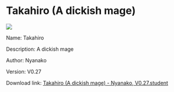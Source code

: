 # Takahiro (A dickish mage)

<img src = "https://raw.githubusercontent.com/Arbiter1223/Koukou-Gurashi-Custom-Students/master/Students/Files/Takahiro%20(A%20dickish%20mage).png">

Name: Takahiro

Description: A dickish mage

Author: Nyanako

Version: V0.27

Download link: <a href="https://raw.githubusercontent.com/Arbiter1223/Koukou-Gurashi-Custom-Students/master/Students/Files/Takahiro%20(A%20dickish%20mage)%20-%20Nyanako%2C%20V0.27.student">Takahiro (A dickish mage) - Nyanako, V0.27.student</a>
